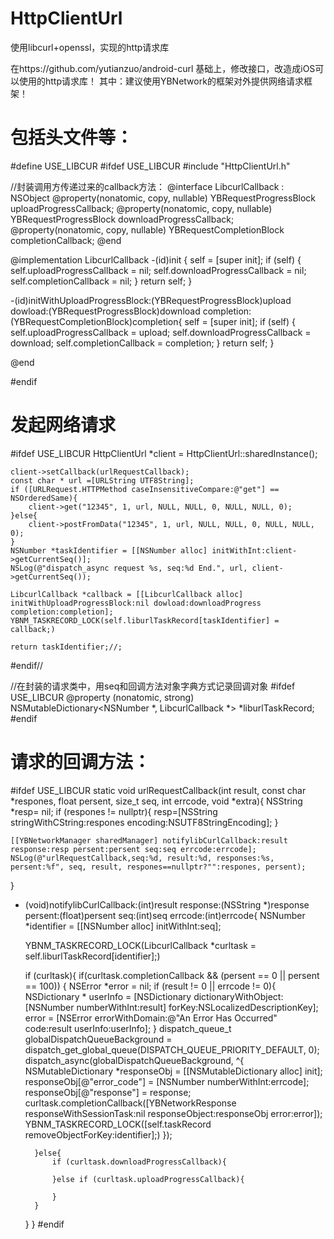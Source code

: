 # HttpClientUrl
使用libcurl+openssl，实现的http请求库

在https://github.com/yutianzuo/android-curl 基础上，修改接口，改造成iOS可以使用的http请求库！
其中：建议使用YBNetwork的框架对外提供网络请求框架！


# 包括头文件等：

#define USE_LIBCUR
#ifdef USE_LIBCUR
#include "HttpClientUrl.h"

//封装调用方传递过来的callback方法：
@interface LibcurlCallback : NSObject
@property(nonatomic, copy, nullable) YBRequestProgressBlock uploadProgressCallback;
@property(nonatomic, copy, nullable) YBRequestProgressBlock downloadProgressCallback;
@property(nonatomic, copy, nullable) YBRequestCompletionBlock completionCallback;
@end

@implementation LibcurlCallback
-(id)init {
    self = [super init];
    if (self) {
        self.uploadProgressCallback = nil;
        self.downloadProgressCallback = nil;
        self.completionCallback = nil;
    }
    return self;
}

-(id)initWithUploadProgressBlock:(YBRequestProgressBlock)upload dowload:(YBRequestProgressBlock)download completion:(YBRequestCompletionBlock)completion{
    self = [super init];
    if (self) {
        self.uploadProgressCallback = upload;
        self.downloadProgressCallback = download;
        self.completionCallback = completion;
    }
    return self;
}

@end

#endif

# 发起网络请求
#ifdef USE_LIBCUR
    HttpClientUrl *client = HttpClientUrl::sharedInstance();
    
    client->setCallback(urlRequestCallback);
    const char * url =[URLString UTF8String];
    if ([URLRequest.HTTPMethod caseInsensitiveCompare:@"get"] == NSOrderedSame){
        client->get("12345", 1, url, NULL, NULL, 0, NULL, NULL, 0);
    }else{
        client->postFromData("12345", 1, url, NULL, NULL, 0, NULL, NULL, 0);
    }
    NSNumber *taskIdentifier = [[NSNumber alloc] initWithInt:client->getCurrentSeq()];
    NSLog(@"dispatch_async request %s, seq:%d End.", url, client->getCurrentSeq());
 
    LibcurlCallback *callback = [[LibcurlCallback alloc] initWithUploadProgressBlock:nil dowload:downloadProgress completion:completion];
    YBNM_TASKRECORD_LOCK(self.liburlTaskRecord[taskIdentifier] = callback;)
    
    return taskIdentifier;//;
#endif//    

//在封装的请求类中，用seq和回调方法对象字典方式记录回调对象
#ifdef USE_LIBCUR
@property (nonatomic, strong) NSMutableDictionary<NSNumber *, LibcurlCallback *> *liburlTaskRecord;
#endif


# 请求的回调方法：
#ifdef USE_LIBCUR
static void urlRequestCallback(int result,
                 const char *respones,
                 float persent,
                 size_t seq,
                 int errcode,
                 void *extra){
    NSString *resp= nil;
    if (respones != nullptr){
        resp=[NSString stringWithCString:respones  encoding:NSUTF8StringEncoding];
    }
    
    [[YBNetworkManager sharedManager] notifylibCurlCallback:result response:resp persent:persent seq:seq errcode:errcode];
    NSLog(@"urlRequestCallback,seq:%d, result:%d, responses:%s, persent:%f", seq, result, respones==nullptr?"":respones, persent);
}

- (void)notifylibCurlCallback:(int)result response:(NSString *)response persent:(float)persent seq:(int)seq errcode:(int)errcode{
    NSNumber *identifier = [[NSNumber alloc] initWithInt:seq];
    
    YBNM_TASKRECORD_LOCK(LibcurlCallback *curltask = self.liburlTaskRecord[identifier];)
    
    if (curltask){
        if(curltask.completionCallback && (persent == 0 || persent == 100)) {
            NSError *error = nil;
            if (result != 0 || errcode != 0){
                NSDictionary * userInfo = [NSDictionary dictionaryWithObject:[NSNumber numberWithInt:result] forKey:NSLocalizedDescriptionKey];
                error = [NSError errorWithDomain:@"An Error Has Occurred" code:result userInfo:userInfo];
            }
            dispatch_queue_t globalDispatchQueueBackground = dispatch_get_global_queue(DISPATCH_QUEUE_PRIORITY_DEFAULT, 0);
            dispatch_async(globalDispatchQueueBackground, ^{
                NSMutableDictionary *responseObj = [[NSMutableDictionary alloc] init];
                responseObj[@"error_code"] = [NSNumber numberWithInt:errcode];
                responseObj[@"response"] = response;
                curltask.completionCallback([YBNetworkResponse responseWithSessionTask:nil responseObject:responseObj error:error]);
                YBNM_TASKRECORD_LOCK([self.taskRecord removeObjectForKey:identifier];)
            });
            
        }else{
            if (curltask.downloadProgressCallback){
                
            }else if (curltask.uploadProgressCallback){
                
            }
        }
    }
}
#endif


